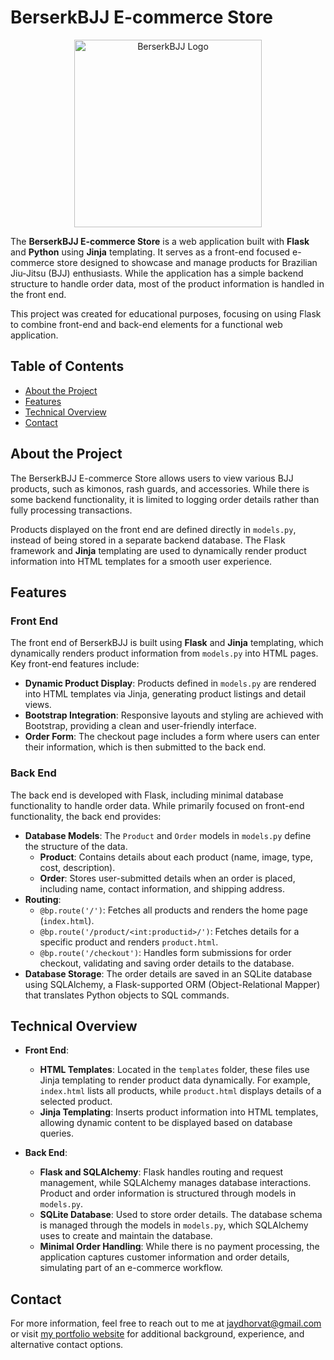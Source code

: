 # BerserkBJJ E-commerce Store

<p align="center">
  <img src="./static/img/logo.png" alt="BerserkBJJ Logo" width="300" height="auto">
</p>

The **BerserkBJJ E-commerce Store** is a web application built with **Flask** and **Python** using **Jinja** templating. It serves as a front-end focused e-commerce store designed to showcase and manage products for Brazilian Jiu-Jitsu (BJJ) enthusiasts. While the application has a simple backend structure to handle order data, most of the product information is handled in the front end.

This project was created for educational purposes, focusing on using Flask to combine front-end and back-end elements for a functional web application.

## Table of Contents

- [About the Project](#about-the-project)
- [Features](#features)
- [Technical Overview](#technical-overview)
- [Contact](#contact)

## About the Project

The BerserkBJJ E-commerce Store allows users to view various BJJ products, such as kimonos, rash guards, and accessories. While there is some backend functionality, it is limited to logging order details rather than fully processing transactions.

Products displayed on the front end are defined directly in `models.py`, instead of being stored in a separate backend database. The Flask framework and **Jinja** templating are used to dynamically render product information into HTML templates for a smooth user experience.

## Features

### Front End

The front end of BerserkBJJ is built using **Flask** and **Jinja** templating, which dynamically renders product information from `models.py` into HTML pages. Key front-end features include:

- **Dynamic Product Display**: Products defined in `models.py` are rendered into HTML templates via Jinja, generating product listings and detail views.
- **Bootstrap Integration**: Responsive layouts and styling are achieved with Bootstrap, providing a clean and user-friendly interface.
- **Order Form**: The checkout page includes a form where users can enter their information, which is then submitted to the back end.

### Back End

The back end is developed with Flask, including minimal database functionality to handle order data. While primarily focused on front-end functionality, the back end provides:

- **Database Models**: The `Product` and `Order` models in `models.py` define the structure of the data.
  - **Product**: Contains details about each product (name, image, type, cost, description).
  - **Order**: Stores user-submitted details when an order is placed, including name, contact information, and shipping address.
- **Routing**: 
  - `@bp.route('/')`: Fetches all products and renders the home page (`index.html`).
  - `@bp.route('/product/<int:productid>/')`: Fetches details for a specific product and renders `product.html`.
  - `@bp.route('/checkout')`: Handles form submissions for order checkout, validating and saving order details to the database.
- **Database Storage**: The order details are saved in an SQLite database using SQLAlchemy, a Flask-supported ORM (Object-Relational Mapper) that translates Python objects to SQL commands.

## Technical Overview

- **Front End**:
  - **HTML Templates**: Located in the `templates` folder, these files use Jinja templating to render product data dynamically. For example, `index.html` lists all products, while `product.html` displays details of a selected product.
  - **Jinja Templating**: Inserts product information into HTML templates, allowing dynamic content to be displayed based on database queries.
  
- **Back End**:
  - **Flask and SQLAlchemy**: Flask handles routing and request management, while SQLAlchemy manages database interactions. Product and order information is structured through models in `models.py`.
  - **SQLite Database**: Used to store order details. The database schema is managed through the models in `models.py`, which SQLAlchemy uses to create and maintain the database.
  - **Minimal Order Handling**: While there is no payment processing, the application captures customer information and order details, simulating part of an e-commerce workflow.

## Contact

For more information, feel free to reach out to me at [jaydhorvat@gmail.com](mailto:jaydhorvat@gmail.com) or visit [my portfolio website](https://jay-horvat.github.io/) for additional background, experience, and alternative contact options.
